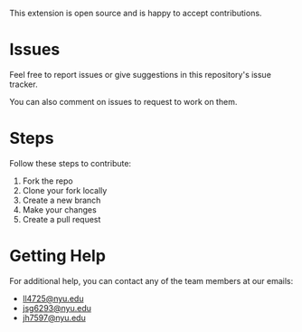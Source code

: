 This extension is open source and is happy to accept contributions.

# Issues

Feel free to report issues or give suggestions in this repository's issue tracker.

You can also comment on issues to request to work on them. 

# Steps

Follow these steps to contribute: 

1. Fork the repo
2. Clone your fork locally
3. Create a new branch
4. Make your changes
5. Create a pull request

# Getting Help

For additional help, you can contact any of the team members at our emails: 
- ll4725@nyu.edu
- jsg6293@nyu.edu
- jh7597@nyu.edu